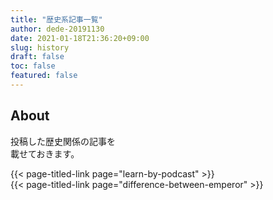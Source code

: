 ```yaml
---
title: "歴史系記事一覧"
author: dede-20191130
date: 2021-01-18T21:36:20+09:00
slug: history
draft: false
toc: false
featured: false
---
```


## About

投稿した歴史関係の記事を  
載せておきます。

{{< page-titled-link page="learn-by-podcast" >}}  
{{< page-titled-link page="difference-between-emperor" >}}  
